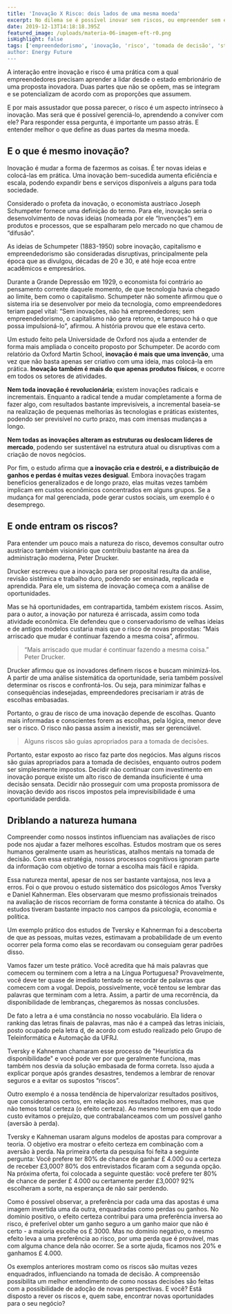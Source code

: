 ```yaml
---
title: 'Inovação X Risco: dois lados de uma mesma moeda'
excerpt: No dilema se é possível inovar sem riscos, ou empreender sem erros, conhecer melhor a natureza da inovação (ou dos riscos) ajuda na tomada das decisões.
date: 2019-12-13T14:18:18.395Z
featured_image: /uploads/materia-06-imagem-eft-r0.png
isHighlight: false
tags: ['empreendedorismo', 'inovação, 'risco', 'tomada de decisão', 'startup' ]
author: Energy Future
---
```

A interação entre inovação e risco é uma prática com a qual empreendedores precisam aprender a lidar desde o estado embrionário de uma proposta inovadora. Duas partes que não se opõem, mas se integram e se potencializam de acordo com as proporções que assumem. 

E por mais assustador que possa parecer, o risco é um aspecto intrínseco à inovação. Mas será que é possível gerenciá-lo, aprendendo a conviver com ele? Para responder essa pergunta, é importante um passo atrás. E entender melhor o que define as duas partes da mesma moeda.

## E o que é mesmo inovação?

Inovação é mudar a forma de fazermos as coisas. É ter novas ideias e colocá-las em prática. Uma inovação bem-sucedida aumenta eficiência e escala, podendo expandir bens e serviços disponíveis a alguns para toda sociedade. 

Considerado o profeta da inovação, o economista austríaco Joseph Schumpeter fornece uma definição do termo. Para ele, inovação seria o desenvolvimento de novas ideias (nomeada por ele “Invenções”) em produtos e processos, que se espalharam pelo mercado no que chamou de “difusão”.  

As ideias de Schumpeter (1883-1950) sobre inovação, capitalismo e empreendedorismo são consideradas disruptivas, principalmente pela época que as divulgou, décadas de 20 e 30, e até hoje ecoa entre acadêmicos e empresários. 

Durante a Grande Depressão em 1929, o economista foi contrário ao pensamento corrente daquele momento, de que tecnologia havia chegado ao limite, bem como o capitalismo. Schumpeter não somente afirmou que o sistema iria se desenvolver por meio da tecnologia, como empreendedores teriam papel vital: “Sem inovações, não há empreendedores; sem empreendedorismo, o capitalismo não gera retorno, e tampouco há o que possa impulsioná-lo”, afirmou. A história provou que ele estava certo.

Um estudo feito pela Universidade de Oxford nos ajuda a entender de forma mais ampliada o conceito proposto por Schumpeter. De acordo com relatório da Oxford Martin School, **inovação é mais que uma invenção**, uma vez que não basta apenas ser criativo com uma ideia, mas colocá-la em prática. **Inovação também é mais do que apenas produtos físicos**, e ocorre em todos os setores de atividades. 

**Nem toda inovação é revolucionária**; existem inovações radicais e incrementais. Enquanto a radical tende a mudar completamente a forma de fazer algo, com resultados bastante imprevisíveis, a incremental baseia-se na realização de pequenas melhorias às tecnologias e práticas existentes, podendo ser previsível no curto prazo, mas com imensas mudanças a longo.  

**Nem todas as inovações alteram as estruturas ou deslocam líderes de mercado**, podendo ser sustentável na estrutura atual ou disruptivas com a criação de novos negócios. 

Por fim, o estudo afirma que **a inovação cria e destrói, e a distribuição de ganhos e perdas é muitas vezes desigual**. Embora inovações tragam benefícios generalizados e de longo prazo, elas muitas vezes também implicam em custos econômicos concentrados em alguns grupos. Se a mudança for mal gerenciada, pode gerar custos sociais, um exemplo é o desemprego.

## E onde entram os riscos?

Para entender um pouco mais a natureza do risco, devemos consultar outro austríaco também visionário que contribuiu bastante na área da administração moderna, Peter Drucker.  

Drucker escreveu que a inovação para ser proposital resulta da análise, revisão sistêmica e trabalho duro, podendo ser ensinada, replicada e aprendida. Para ele, um sistema de inovação começa com a análise de oportunidades.  

Mas se há oportunidades, em contrapartida, também existem riscos. Assim, para o autor, a inovação por natureza é arriscada, assim como toda atividade econômica. Ele defendeu que o conservadorismo de velhas ideias e de antigos modelos custaria mais que o risco de novas propostas: “Mais arriscado que mudar é continuar fazendo a mesma coisa”, afirmou.

> “Mais arriscado que mudar é continuar fazendo a mesma coisa.” Peter Drucker.

Drucker afirmou que os inovadores definem riscos e buscam minimizá-los. A partir de uma análise sistemática da oportunidade, seria também possível determinar os riscos e confrontá-los. Ou seja, para minimizar falhas e consequências indesejadas, empreendedores precisariam ir atrás de escolhas embasadas.

Portanto, o grau de risco de uma inovação depende de escolhas. Quanto mais informadas e conscientes forem as escolhas, pela lógica, menor deve ser o risco. O risco não passa assim a inexistir, mas ser gerenciável.

> Alguns riscos são guias apropriados para a tomada de decisões.

Portanto, estar exposto ao risco faz parte dos negócios. Mas alguns riscos são guias apropriados para a tomada de decisões, enquanto outros podem ser simplesmente impostos. Decidir não continuar com investimento em inovação porque existe um alto risco de demanda insuficiente é uma decisão sensata. Decidir não prosseguir com uma proposta promissora de inovação devido aos riscos impostos pela imprevisibilidade é uma oportunidade perdida.

## Driblando a natureza humana

Compreender como nossos instintos influenciam nas avaliações de risco pode nos ajudar a fazer melhores escolhas. Estudos mostram que os seres humanos geralmente usam as heurísticas, atalhos mentais na tomada de decisão.  Com essa estratégia, nossos processos cognitivos ignoram parte da informação com objetivo de tornar a escolha mais fácil e rápida.

Essa natureza mental, apesar de nos ser bastante vantajosa, nos leva a erros. Foi o que provou o estudo sistemático dos psicólogos Amos Tversky e Daniel Kahnerman. Eles observaram que mesmo profissionais treinados na avaliação de riscos recorriam de forma constante à técnica do atalho. Os estudos tiveram bastante impacto nos campos da psicologia, economia e política. 

Um exemplo prático dos estudos de Tversky e Kahnerman foi a descoberta de que as pessoas, muitas vezes, estimavam a probabilidade de um evento ocorrer pela forma como elas se recordavam ou conseguiam gerar padrões disso. 

Vamos fazer um teste prático. Você acredita que há mais palavras que comecem ou terminem com a letra a na Língua Portuguesa? Provavelmente, você deve ter quase de imediato tentado se recordar de palavras que comecem com a vogal. Depois, possivelmente, você tentou se lembrar das palavras que terminam com a letra. Assim, a partir de uma recorrência, da disponibilidade de lembranças, chegaremos às nossas conclusões. 

De fato a letra a é uma constância no nosso vocabulário. Ela lidera o ranking das letras finais de palavras, mas não é a campeã das letras iniciais, posto ocupado pela letra d, de acordo com estudo realizado pelo Grupo de Teleinformática e Automação da UFRJ.

Tversky e Kahneman chamaram esse processo de "Heurística da disponibilidade" e você pode ver por que geralmente funciona, mas também nos desvia da solução embasada de forma correta. Isso ajuda a explicar porque após grandes desastres, tendemos a lembrar de renovar seguros e a evitar os supostos “riscos”.

Outro exemplo é a nossa tendência de hipervalorizar resultados positivos, que consideramos certos, em relação aos resultados melhores, mas que não temos total certeza (o efeito certeza). Ao mesmo tempo em que a todo custo evitamos o prejuízo, que contrabalanceamos com um possível ganho (aversão à perda).

Tversky e Kahneman usaram alguns modelos de apostas para comprovar a teoria. O objetivo era mostrar o efeito certeza em combinação com a aversão à perda. Na primeira oferta da pesquisa foi feita a seguinte pergunta: Você prefere ter 80% de chance de ganhar £ 4.000 ou a certeza de receber £3,000? 80% dos entrevistados ficaram com a segunda opção. Na próxima oferta, foi colocada a seguinte questão: você prefere ter 80% de chance de perder £ 4.000 ou certamente perder £3,000? 92% escolheram a sorte, na esperança de não sair perdendo.

Como é possível observar, a preferência por cada uma das apostas é uma imagem invertida uma da outra, enquadradas como perdas ou ganhos. No domínio positivo, o efeito certeza contribui para uma preferência inversa ao risco, é preferível obter um ganho seguro a um ganho maior que não é certo - a maioria escolhe os £ 3000. Mas no domínio negativo, o mesmo efeito leva a uma preferência ao risco, por uma perda que é provável, mas com alguma chance dela não ocorrer. Se a sorte ajuda, ficamos nos 20% e ganhamos £ 4.000.

Os exemplos anteriores mostram como os riscos são muitas vezes enquadrados, influenciando na tomada de decisão. A compreensão possibilita um melhor entendimento de como nossas decisões são feitas com a possibilidade de adoção de novas perspectivas. E você? Está disposto a rever os riscos e, quem sabe, encontrar novas oportunidades para o seu negócio?
